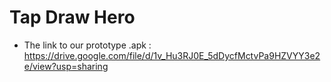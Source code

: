 # Tap Draw Hero
- The link to our prototype .apk : https://drive.google.com/file/d/1v_Hu3RJ0E_5dDycfMctvPa9HZVYY3e2e/view?usp=sharing
